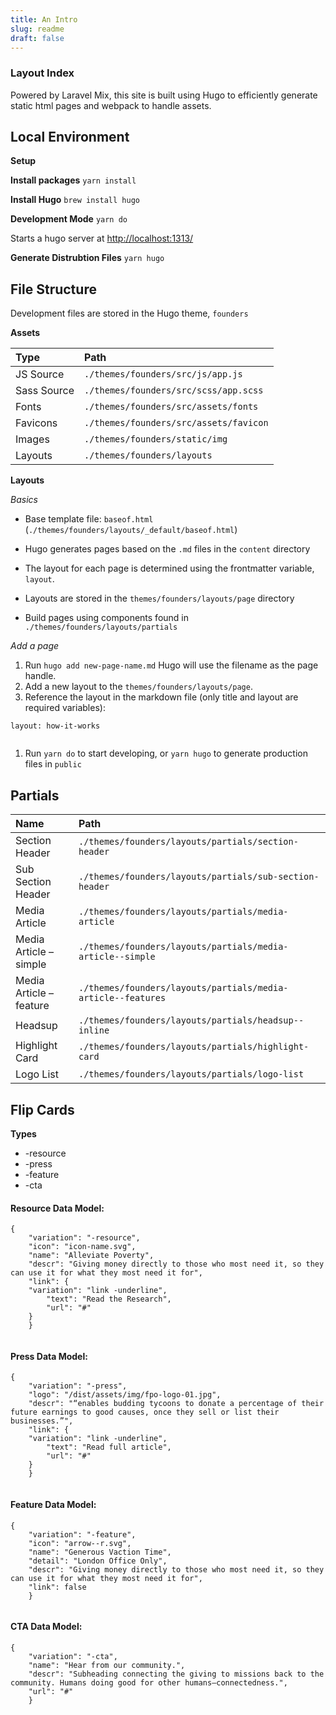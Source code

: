 ```yaml
---
title: An Intro
slug: readme
draft: false
---
```

<div class="styleguide__content">
    <h3 id="layout-index">Layout Index</h3>
    <p>Powered by Laravel Mix, this site is built using Hugo to efficiently generate static html pages and webpack to handle assets.</p>
    <h2 id="local-environment">Local Environment</h2>
    <p><strong>Setup</strong></p>
    <p><strong>Install packages</strong> <code>yarn install</code></p>
    <p><strong>Install Hugo</strong> <code>brew install hugo</code></p>
    <p><strong>Development Mode</strong> <code>yarn do</code></p>
    <p>Starts a hugo server at <a href="http://localhost:1313/">http://localhost:1313/</a></p>
    <p><strong>Generate Distrubtion Files</strong> <code>yarn hugo</code></p>
    <h2 id="file-structure">File Structure</h2>
    <p>Development files are stored in the Hugo theme, <code>founders</code></p>
    <p><strong>Assets</strong></p>
    <table>
        <thead>
            <tr>
                <th align="left">Type</th>
                <th align="left">Path</th>
            </tr>
        </thead>
        <tbody>
            <tr>
                <td align="left">JS Source</td>
                <td align="left"><code>./themes/founders/src/js/app.js</code></td>
            </tr>
            <tr>
                <td align="left">Sass Source</td>
                <td align="left"><code>./themes/founders/src/scss/app.scss</code></td>
            </tr>
            <tr>
                <td align="left">Fonts</td>
                <td align="left"><code>./themes/founders/src/assets/fonts</code></td>
            </tr>
            <tr>
                <td align="left">Favicons</td>
                <td align="left"><code>./themes/founders/src/assets/favicon</code></td>
            </tr>
            <tr>
                <td align="left">Images</td>
                <td align="left"><code>./themes/founders/static/img</code></td>
            </tr>
            <tr>
                <td align="left">Layouts</td>
                <td align="left"><code>./themes/founders/layouts</code></td>
            </tr>
        </tbody>
    </table>
    <p><strong>Layouts</strong></p>
    <p><em>Basics</em></p>
    <ul>
        <li>
            <p>Base template file: <code>baseof.html</code> (<code>./themes/founders/layouts/_default/baseof.html</code>)</p>
        </li>
        <li>
            <p>Hugo generates pages based on the <code>.md</code> files in the <code>content</code> directory</p>
        </li>
        <li>
            <p>The layout for each page is determined using the frontmatter variable, <code>layout</code>.</p>
        </li>
        <li>
            <p>Layouts are stored in the <code>themes/founders/layouts/page</code> directory</p>
        </li>
        <li>
            <p>Build pages using components found in <code>./themes/founders/layouts/partials</code></p>
        </li>
    </ul>
    <p><em>Add a page</em></p>
    <ol>
        <li>Run <code>hugo add new-page-name.md</code> Hugo will use the filename as the page handle.</li>
        <li>Add a new layout to the <code>themes/founders/layouts/page</code>.</li>
        <li>Reference the layout in the markdown file (only title and layout are required variables):</li>
    </ol>
    <pre><code>layout: how-it-works
    </code></pre>
    <ol>
        <li>Run <code>yarn do</code> to start developing, or <code>yarn hugo</code> to generate production files in <code>public</code></li>
    </ol>
    <h2 id="partials">Partials</h2>
    <table>
        <thead>
            <tr>
                <th align="left">Name</th>
                <th align="left">Path</th>
            </tr>
        </thead>
        <tbody>
            <tr>
                <td align="left">Section Header</td>
                <td align="left"><code>./themes/founders/layouts/partials/section-header</code></td>
            </tr>
            <tr>
                <td align="left">Sub Section Header</td>
                <td align="left"><code>./themes/founders/layouts/partials/sub-section-header</code></td>
            </tr>
            <tr>
                <td align="left">Media Article</td>
                <td align="left"><code>./themes/founders/layouts/partials/media-article</code></td>
            </tr>
            <tr>
                <td align="left">Media Article –simple</td>
                <td align="left"><code>./themes/founders/layouts/partials/media-article--simple</code></td>
            </tr>
            <tr>
                <td align="left">Media Article –feature</td>
                <td align="left"><code>./themes/founders/layouts/partials/media-article--features</code></td>
            </tr>
            <tr>
                <td align="left">Headsup</td>
                <td align="left"><code>./themes/founders/layouts/partials/headsup--inline</code></td>
            </tr>
            <tr>
                <td align="left">Highlight Card</td>
                <td align="left"><code>./themes/founders/layouts/partials/highlight-card</code></td>
            </tr>
            <tr>
                <td align="left">Logo List</td>
                <td align="left"><code>./themes/founders/layouts/partials/logo-list</code></td>
            </tr>
        </tbody>
    </table>
    <h2 id="flip-cards">Flip Cards</h2>
    <p><strong>Types</strong></p>
    <ul>
        <li>-resource</li>
        <li>-press</li>
        <li>-feature</li>
        <li>-cta</li>
    </ul>
    <h4 id="resource-data-model">Resource Data Model:</h4>
    <pre><code>{
    "variation": "-resource",
    "icon": "icon-name.svg",
    "name": "Alleviate Poverty",
    "descr": "Giving money directly to those who most need it, so they can use it for what they most need it for",
    "link": {
    "variation": "link -underline",
        "text": "Read the Research",
        "url": "#"
    }
    }
    </code></pre>
    <h4 id="press-data-model">Press Data Model:</h4>
    <pre><code>{
    "variation": "-press",
    "logo": "/dist/assets/img/fpo-logo-01.jpg",
    "descr": "“enables budding tycoons to donate a percentage of their future earnings to good causes, once they sell or list their businesses.”",
    "link": {
    "variation": "link -underline",
        "text": "Read full article",
        "url": "#"
    }
    }
    </code></pre>
    <h4 id="feature-data-model">Feature Data Model:</h4>
    <pre><code>{
    "variation": "-feature",
    "icon": "arrow--r.svg",
    "name": "Generous Vaction Time",
    "detail": "London Office Only",
    "descr": "Giving money directly to those who most need it, so they can use it for what they most need it for",
    "link": false
    }
    </code></pre>
    <h4 id="cta-data-model">CTA Data Model:</h4>
    <pre><code>{
    "variation": "-cta",
    "name": "Hear from our community.",
    "descr": "Subheading connecting the giving to missions back to the community. Humans doing good for other humans—connectedness.",
    "url": "#"
    }
    </code></pre>
</div>